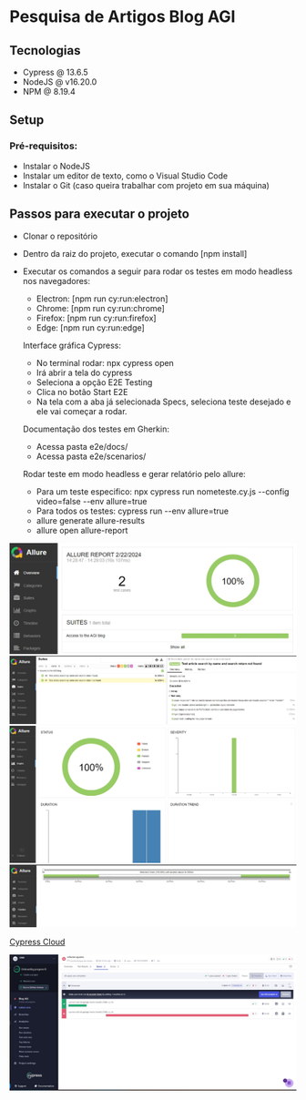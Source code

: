 
# Pesquisa de Artigos Blog AGI
## Tecnologias

  - Cypress @ 13.6.5
  - NodeJS @ v16.20.0
  - NPM @ 8.19.4

## Setup

### Pré-requisitos:
- Instalar o NodeJS
- Instalar um editor de texto, como o Visual Studio Code
- Instalar o Git (caso queira trabalhar com projeto em sua máquina)

## Passos para executar o projeto

  - Clonar o repositório
  - Dentro da raiz do projeto, executar o comando [npm install]
  - Executar os comandos a seguir para rodar os testes em modo headless nos navegadores:
      
    - Electron: [npm run cy:run:electron]
    - Chrome: [npm run cy:run:chrome]
    - Firefox: [npm run cy:run:firefox]
    - Edge: [npm run cy:run:edge]

    Interface gráfica Cypress: 
    - No terminal rodar: npx cypress open
    - Irá abrir a tela do cypress
    - Seleciona a opção E2E Testing
    - Clica no botão Start E2E
    - Na tela com a aba já selecionada Specs, seleciona teste desejado e ele vai começar a rodar.

    Documentação dos testes em Gherkin:

    - Acessa pasta e2e/docs/
    - Acessa pasta e2e/scenarios/

    Rodar teste em modo headless e gerar relatório pelo allure:

    - Para um teste especifico: npx cypress run nometeste.cy.js --config video=false --env allure=true
    - Para todos os testes: cypress run --env allure=true
    - allure generate allure-results
    - allure open allure-report

<img src="cypress/fixtures/1.jpg">
<img src="cypress/fixtures/2.jpg">
<img src="cypress/fixtures/3.jpg">
<img src="cypress/fixtures/4.jpg">


[Cypress Cloud](https://cloud.cypress.io/projects/51exbc/runs?branches=%5B%5D&committers=%5B%5D&flaky=%5B%5D&page=1&status=%5B%5D&tags=%5B%5D&tagsMatch=ANY&timeRange=%7B%22startDate%22%3A%222023-02-22%22%2C%22endDate%22%3A%222024-02-22%22%7D)

<img src="cypress/fixtures/5.jpg">




